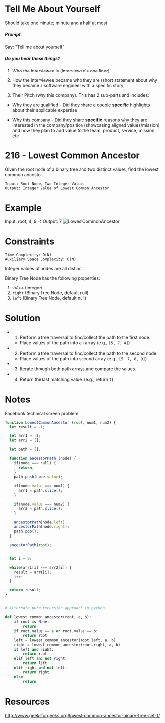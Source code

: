 # Tell Me About Yourself

Should take one minute; minute and a half at most

##### Prompt

Say: "Tell me about yourself"

##### Do you hear these things?

1. Who the interviewee is (interviewee's one liner)

2. How the interviewee became who they are (short statement about why they became a software engineer with a specific story)

3. Their Pitch (why this company). This has 2 sub-parts and includes:

  - Why they are qualified - Did they share a couple
  **specific** highlights about their applicable expertise

  - Why this company - Did they share **specific** reasons
  why they are interested in the company/position
  (showcasing aligned values/mission) and how they plan to
  add value to the team, product, service, mission, etc

# 216 - Lowest Common Ancestor

Given the root node of a binary tree and two distinct values, find the lowest common ancestor.

```
Input: Root Node, Two Integer Values
Output: Integer Value of Lowest Common Ancestor
```

# Example

Input: root, 4, 9      	=>	Output: 7
![LowestCommonAncestor](http://res.cloudinary.com/outco-io/image/upload/v1521248026/LowestCommonAncestor.png)


# Constraints
```
Time Complexity: O(N)
Auxiliary Space Complexity: O(N)
```
Integer values of nodes are all distinct.

Binary Tree Node has the following properties:
1) `value` (Integer)
2) `right` (Binary Tree Node, default null)
3) `left` (Binary Tree Node, default null)

# Solution

 * 1) Perform a tree traversal to find/collect the path to the first node.  

    * Place values of the path into an array (e.g., `[5, 7, 4]`)

 * 2) Perform a tree traversal to find/collect the path to the second node.

    * Place values of the path into second array (e.g., `[5, 7, 8, 9]`)

 * 3) Iterate through both path arrays and compare the values.

 * 4) Return the last matching value. (e.g., return `7`)

# Notes
Facebook technical screen problem

```javascript
function LowestCommonAncestor (root, num1, num2) {
  let result = -1;

  let arr1 = [];
  let arr2 = [];

  let path = [];

  function ancestorPath (node) {
    if(node === null) {
      return;
    }
    path.push(node.value);

    if(node.value === num1) {
      arr1 = path.slice();
    }

    if(node.value === num2) {
      arr2 = path.slice();
    }

    ancestorPath(node.left);
    ancestorPath(node.right);
    path.pop();
  }

  ancestorPath(root);


  let i = 0;

  while(arr1[i] === arr2[i]) {
    result = arr1[i];
    i++;
  }

  return result;
}


```


```python

# Alternate pure recursion approach in python

def lowest_common_ancestor(root, a, b):                                                              
    if root is None:                                    
        return                                          
    if root.value == a or root.value == b:              
        return root                                     
    left = lowest_common_ancestor(root.left, a, b)      
    right = lowest_common_ancestor(root.right, a, b)    
    if left and right:                                  
        return root                                     
    elif left and not right:                            
        return left                                     
    elif right and not left:                            
        return right                                    
    else:                                               
        return     

```   

# Resources
http://www.geeksforgeeks.org/lowest-common-ancestor-binary-tree-set-1/
